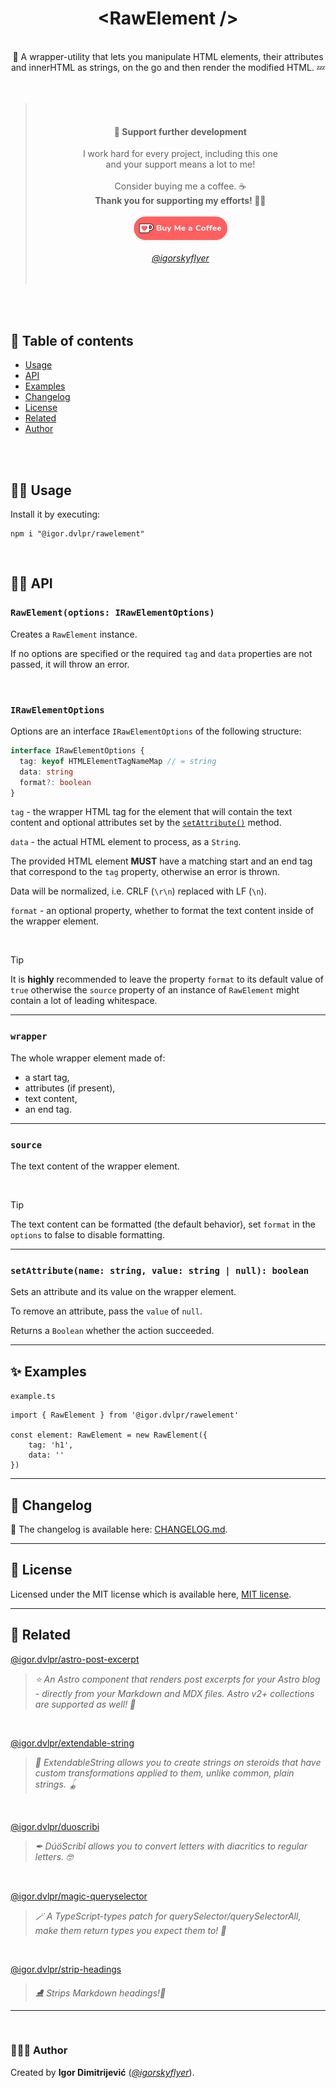 <h1 align="center">&lt;RawElement &sol;&gt;</h1>

<br>

<div align="center">
	🐯 A wrapper-utility that lets you manipulate HTML elements, their attributes
	<br>
	and innerHTML as strings, on the go and then render the modified HTML. 💤
</div>

<br>
<br>

<div align="center">
	<blockquote>
		<br>
		<h4>💖 Support further development</h4>
		<span>I work hard for every project, including this one
		<br>
		and your support means a lot to me!
		<br>
		<br>
		Consider buying me a coffee. ☕
		<br>
		<strong>Thank you for supporting my efforts! 🙏😊</strong></span>
		<br>
		<br>
		<a href="https://ko-fi.com/igorskyflyer" target="_blank"><img src="https://raw.githubusercontent.com/igorskyflyer/igorskyflyer/main/assets/ko-fi.png" alt="Donate to igorskyflyer" width="150"></a>
		<br>
		<br>
		<a href="https://github.com/igorskyflyer"><em>@igorskyflyer</em></a>
		<br>
		<br>
		<br>
	</blockquote>
</div>

<br>
<br>

## 📃 Table of contents

- [Usage](#-usage)
- [API](#-api)
- [Examples](#-examples)
- [Changelog](#-changelog)
- [License](#-license)
- [Related](#-related)
- [Author](#-author)

<br>
<br>

## 🕵🏼 Usage

Install it by executing:

```shell
npm i "@igor.dvlpr/rawelement"
```

<br>

## 🤹🏼 API

### `RawElement(options: IRawElementOptions)`

Creates a `RawElement` instance.  

If no options are specified or the required `tag` and `data` properties are not passed, it will throw an error.

<br>

### `IRawElementOptions`

Options are an interface `IRawElementOptions` of the following structure:

```ts
interface IRawElementOptions {
  tag: keyof HTMLElementTagNameMap // = string
  data: string
  format?: boolean
}
```

`tag` - the wrapper HTML tag for the element that will contain the text content and optional attributes set by the [`setAttribute()`](#setattributename-string-value-string--null-boolean) method.

`data` - the actual HTML element to process, as a `String`.  

The provided HTML element **MUST** have a matching start and an end tag that correspond to the `tag` property, otherwise an error is thrown.  

Data will be normalized, i.e. CRLF (`\r\n`) replaced with LF (`\n`).

`format` - an optional property, whether to format the text content inside of the wrapper element.


<br>

> [!TIP]
> It is **highly** recommended to leave the property `format` to its default value of `true` otherwise the `source` property of an instance of `RawElement` might contain a lot of leading whitespace.
>

---

### `wrapper`

The whole wrapper element made of:
- a start tag,
- attributes (if present),
- text content,
- an end tag.

---

### `source`

The text content of the wrapper element.

<br>

> [!TIP]
> The text content can be formatted (the default behavior), set `format` in the `options` to false to disable formatting.
>

---

### `setAttribute(name: string, value: string | null): boolean`

Sets an attribute and its value on the wrapper element.  

To remove an attribute, pass the `value` of `null`.  

Returns a `Boolean` whether the action succeeded.

---

## ✨ Examples

`example.ts`
```
import { RawElement } from '@igor.dvlpr/rawelement'

const element: RawElement = new RawElement({
	tag: 'h1',
	data: ''
})
```

---

## 📝 Changelog

📑 The changelog is available here: [CHANGELOG.md](https://github.com/igorskyflyer/npm-rawelement/blob/main/CHANGELOG.md).

---

## 🪪 License

Licensed under the MIT license which is available here, [MIT license](https://github.com/igorskyflyer/npm-rawelement/blob/main/LICENSE).

---

## 🧬 Related

[@igor.dvlpr/astro-post-excerpt](https://www.npmjs.com/package/@igor.dvlpr/astro-post-excerpt)

> _⭐ An Astro component that renders post excerpts for your Astro blog - directly from your Markdown and MDX files. Astro v2+ collections are supported as well! 💎_

<br>

[@igor.dvlpr/extendable-string](https://www.npmjs.com/package/@igor.dvlpr/extendable-string)

> _🦀 ExtendableString allows you to create strings on steroids that have custom transformations applied to them, unlike common, plain strings. 🪀_

<br>

[@igor.dvlpr/duoscribi](https://www.npmjs.com/package/@igor.dvlpr/duoscribi)

> _✒ DúöScríbî allows you to convert letters with diacritics to regular letters. 🤓_

<br>

[@igor.dvlpr/magic-queryselector](https://www.npmjs.com/package/@igor.dvlpr/magic-queryselector)

> _🪄 A TypeScript-types patch for querySelector/querySelectorAll, make them return types you expect them to! 🔮_

<br>

[@igor.dvlpr/strip-headings](https://www.npmjs.com/package/@igor.dvlpr/strip-headings)

> _⛸ Strips Markdown headings!🏹_

---

<br>

### 👨🏻‍💻 Author
Created by **Igor Dimitrijević** ([*@igorskyflyer*](https://github.com/igorskyflyer/)).
